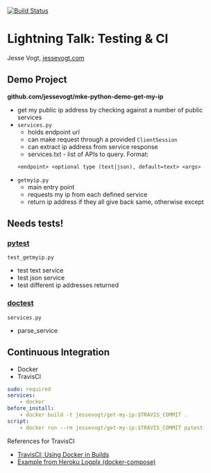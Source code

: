 [![Build Status](https://travis-ci.org/jessevogt/mke-python-demo-get-my-ip.svg?branch=master)](https://travis-ci.org/jessevogt/mke-python-demo-get-my-ip)

# Lightning Talk: Testing & CI
Jesse Vogt, [jessevogt.com](http://jessevogt.com)

## Demo Project
__github.com/jessevogt/mke-python-demo-get-my-ip__
- get my public ip address by checking against a number of public services
- `services.py`
	- holds endpoint url
	- can make request through a provided `ClientSession`
	- can extract ip address from service response
	- services.txt - list of APIs to query. Format:
	```
	<endpoint> <optional type (text|json), default=text> <args>
    ```
- `getmyip.py`
    - main entry point
	- requests my ip from each defined service
	- return ip address if they all give back same, otherwise except
	

## Needs tests!
### [pytest](https://docs.pytest.org/en/latest/)

`test_getmyip.py`
- test text service
- test json service
- test different ip addresses returned

### [doctest](https://docs.python.org/3/library/doctest.html)
`services.py`
- parse_service


## Continuous Integration
- Docker
- TravisCI
```yaml
sudo: required
services:
    - docker
before_install:
    - docker build -t jessevogt/get-my-ip:$TRAVIS_COMMIT .
script:
    - docker run --rm jessevogt/get-my-ip:$TRAVIS_COMMIT pytest
```

References for TravisCI
- [TravisCI: Using Docker in Builds](https://docs.travis-ci.com/user/docker/)
- [Example from Heroku Logplx (docker-compose)](https://github.com/heroku/logplex)


